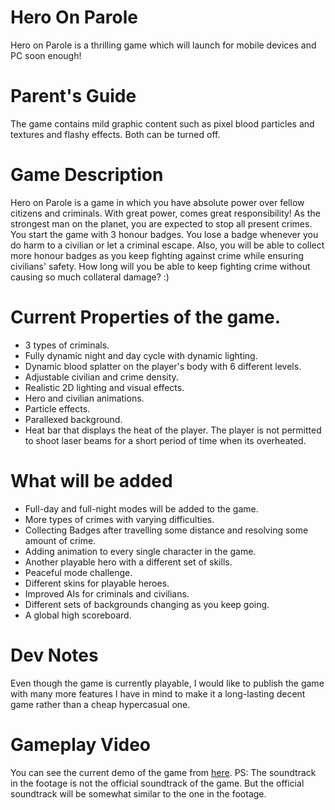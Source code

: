# Hero On Parole
Hero on Parole is a thrilling game which will launch for mobile devices and PC soon enough!
# Parent's Guide
The game contains mild graphic content such as pixel blood particles and textures and flashy effects. Both can be turned off. 
# Game Description
Hero on Parole is a game in which you have absolute power over fellow citizens and criminals. With great power, comes great responsibility! As the strongest man on the planet, you are expected to stop all present crimes. You start the game with 3 honour badges. You lose a badge whenever you do harm to a civilian or let a criminal escape. Also, you will be able to collect more honour badges as you keep fighting against crime while ensuring civilians' safety. How long will you be able to keep fighting crime without causing so much collateral damage? :)

# Current Properties of the game. 
- 3 types of criminals. 
- Fully dynamic night and day cycle with dynamic lighting. 
- Dynamic blood splatter on the player's body with 6 different levels. 
- Adjustable civilian and crime density. 
- Realistic 2D lighting and visual effects. 
- Hero and civilian animations. 
- Particle effects. 
- Parallexed background. 
- Heat bar that displays the heat of the player. The player is not permitted to shoot laser beams for a short period of time when its overheated. 

# What will be added
- Full-day and full-night modes will be added to the game. 
- More types of crimes with varying difficulties. 
- Collecting Badges after travelling some distance and resolving some amount of crime. 
- Adding animation to every single character in the game. 
- Another playable hero with a different set of skills. 
- Peaceful mode challenge.
- Different skins for playable heroes. 
- Improved AIs for criminals and civilians. 
- Different sets of backgrounds changing as you keep going. 
- A global high scoreboard.

# Dev Notes
Even though the game is currently playable, I would like to publish the game with many more features I have in mind to make it a long-lasting decent game rather than a cheap hypercasual one. 


# Gameplay Video
You can see the current demo of the game from [here](https://www.youtube.com/watch?v=2aRjRUn2N1g&ab_channel=Makine). 
PS: The soundtrack in the footage is not the official soundtrack of the game. But the official soundtrack will be somewhat similar to the one in the footage. 

